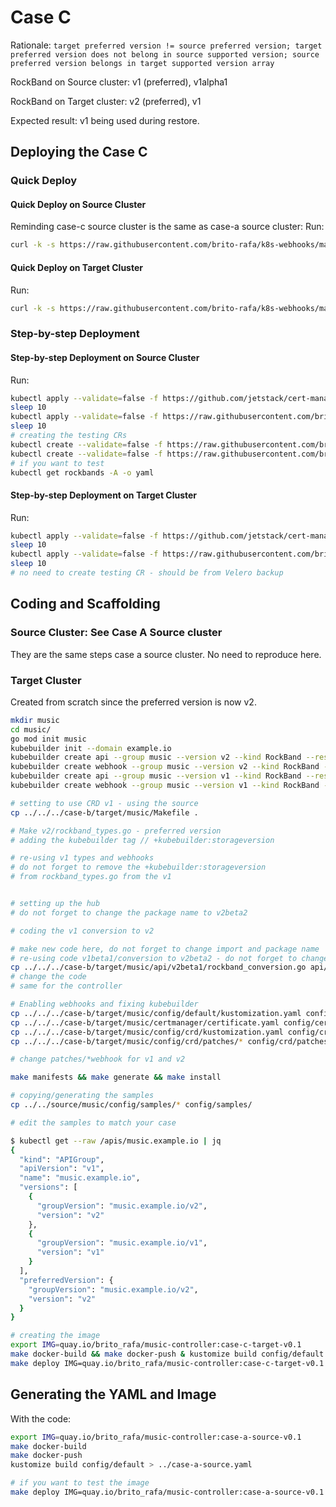 # Case C

Rationale: `target preferred version != source preferred version; target preferred version does not belong in source supported version; source preferred version belongs in target supported version array`

RockBand on Source cluster: v1 (preferred), v1alpha1

RockBand on Target cluster: v2 (preferred), v1

Expected result: v1 being used during restore.


## Deploying the Case C

### Quick Deploy

#### Quick Deploy on Source Cluster

Reminding case-c source cluster is the same as case-a source cluster:
Run:

```bash
curl -k -s https://raw.githubusercontent.com/brito-rafa/k8s-webhooks/master/examples-for-projectvelero/case-c/source-cluster.sh | bash
```

#### Quick Deploy on Target Cluster

Run:

```bash
curl -k -s https://raw.githubusercontent.com/brito-rafa/k8s-webhooks/master/examples-for-projectvelero/case-a/target-cluster.sh | bash
```

### Step-by-step Deployment

#### Step-by-step Deployment on Source Cluster

Run:

```bash
kubectl apply --validate=false -f https://github.com/jetstack/cert-manager/releases/download/v1.0.3/cert-manager.yaml
sleep 10
kubectl apply --validate=false -f https://raw.githubusercontent.com/brito-rafa/k8s-webhooks/master/examples-for-projectvelero/case-a/source/case-a-source.yaml
sleep 10
# creating the testing CRs
kubectl create --validate=false -f https://raw.githubusercontent.com/brito-rafa/k8s-webhooks/master/examples-for-projectvelero/case-a/source/music/config/samples/music_v1_rockband.yaml
kubectl create --validate=false -f https://raw.githubusercontent.com/brito-rafa/k8s-webhooks/master/examples-for-projectvelero/case-a/source/music/config/samples/music_v1alpha1_rockband.yaml
# if you want to test
kubectl get rockbands -A -o yaml
```


#### Step-by-step Deployment on Target Cluster

Run:

```bash
kubectl apply --validate=false -f https://github.com/jetstack/cert-manager/releases/download/v1.0.3/cert-manager.yaml
sleep 10
kubectl apply --validate=false -f https://raw.githubusercontent.com/brito-rafa/k8s-webhooks/master/examples-for-projectvelero/case-c/target/case-c-target-manually-.yaml
sleep 10
# no need to create testing CR - should be from Velero backup
```

## Coding and Scaffolding

### Source Cluster: See Case A Source cluster

They are the same steps case a source cluster. No need to reproduce here. 

### Target Cluster

Created from scratch since the preferred version is now v2.

```bash
mkdir music
cd music/
go mod init music
kubebuilder init --domain example.io
kubebuilder create api --group music --version v2 --kind RockBand --resource=true --controller=true
kubebuilder create webhook --group music --version v2 --kind RockBand --defaulting --programmatic-validation
kubebuilder create api --group music --version v1 --kind RockBand --resource=true --controller=false
kubebuilder create webhook --group music --version v1 --kind RockBand --conversion

# setting to use CRD v1 - using the source
cp ../../../case-b/target/music/Makefile .

# Make v2/rockband_types.go - preferred version
# adding the kubebuilder tag // +kubebuilder:storageversion

# re-using v1 types and webhooks
# do not forget to remove the +kubebuilder:storageversion
# from rockband_types.go from the v1


# setting up the hub
# do not forget to change the package name to v2beta2

# coding the v1 conversion to v2

# make new code here, do not forget to change import and package name
# re-using code v1beta1/conversion to v2beta2 - do not forget to change the package name
cp ../../../case-b/target/music/api/v2beta1/rockband_conversion.go api/v1/
# change the code
# same for the controller

# Enabling webhooks and fixing kubebuilder
cp ../../../case-b/target/music/config/default/kustomization.yaml config/default/kustomization.yaml
cp ../../../case-b/target/music/certmanager/certificate.yaml config/certmanager/certificate.yaml 
cp ../../../case-b/target/music/config/crd/kustomization.yaml config/crd/kustomization.yaml
cp ../../../case-b/target/music/config/crd/patches/* config/crd/patches/

# change patches/*webhook for v1 and v2

make manifests && make generate && make install

# copying/generating the samples
cp ../../source/music/config/samples/* config/samples/

# edit the samples to match your case

$ kubectl get --raw /apis/music.example.io | jq
{
  "kind": "APIGroup",
  "apiVersion": "v1",
  "name": "music.example.io",
  "versions": [
    {
      "groupVersion": "music.example.io/v2",
      "version": "v2"
    },
    {
      "groupVersion": "music.example.io/v1",
      "version": "v1"
    }
  ],
  "preferredVersion": {
    "groupVersion": "music.example.io/v2",
    "version": "v2"
  }
}

# creating the image
export IMG=quay.io/brito_rafa/music-controller:case-c-target-v0.1
make docker-build && make docker-push & kustomize build config/default > ../case-c-target.yaml
make deploy IMG=quay.io/brito_rafa/music-controller:case-c-target-v0.1
```





## Generating the YAML and Image

With the code:
```bash
export IMG=quay.io/brito_rafa/music-controller:case-a-source-v0.1
make docker-build
make docker-push
kustomize build config/default > ../case-a-source.yaml

# if you want to test the image 
make deploy IMG=quay.io/brito_rafa/music-controller:case-a-source-v0.1
```